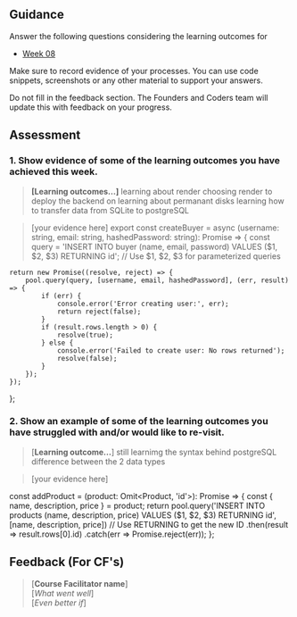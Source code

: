 ## Guidance
Answer the following questions considering the learning outcomes for
- [Week 08](https://learn.foundersandcoders.com/course/syllabus/developer/week08-project04-test-deploy/learning-outcomes/)

Make sure to record evidence of your processes. You can use code snippets, screenshots or any other material to support your answers.

Do not fill in the feedback section. The Founders and Coders team will update this with feedback on your progress.

## Assessment
 ### 1. Show evidence of some of the learning outcomes you have achieved this week.
> **[Learning outcomes...]**
>learning about render
> choosing render to deploy the backend on
> learning about permanant disks
> learning how to transfer data from SQLite to postgreSQL

> [your evidence here]
> export const createBuyer = async (username: string, email: string, hashedPassword: string): Promise<boolean> => {
    const query = 'INSERT INTO buyer (name, email, password) VALUES ($1, $2, $3) RETURNING id';  // Use $1, $2, $3 for parameterized queries

    return new Promise((resolve, reject) => {
        pool.query(query, [username, email, hashedPassword], (err, result) => {
            if (err) {
                console.error('Error creating user:', err);
                return reject(false);
            }
            if (result.rows.length > 0) {
                resolve(true);
            } else {
                console.error('Failed to create user: No rows returned');
                resolve(false);
            }
        });
    });
};

 ### 2. Show an example of some of the learning outcomes you have struggled with and/or would like to re-visit.
> [**Learning outcome...**]
> still learnimg the syntax behind postgreSQL
> difference between the 2 data types

> [your evidence here]

const addProduct = (product: Omit<Product, 'id'>): Promise<number> => {
  const { name, description, price } = product;
  return pool.query('INSERT INTO products (name, description, price) VALUES ($1, $2, $3) RETURNING id', [name, description, price]) // Use RETURNING to get the new ID
    .then(result => result.rows[0].id) 
    .catch(err => Promise.reject(err));
};

## Feedback (For CF's)
> [**Course Facilitator name**]  
> [*What went well*]  
> [*Even better if*]
